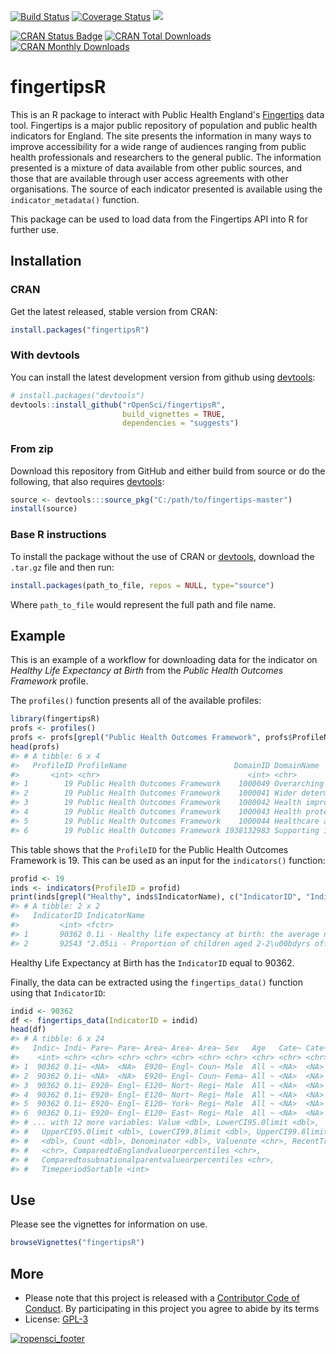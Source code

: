 
<!-- README.md is generated from README.Rmd. Please edit that file -->
[![Build Status](https://travis-ci.org/ropensci/fingertipsR.svg)](https://travis-ci.org/ropensci/fingertipsR) [![Coverage Status](https://coveralls.io/repos/github/ropensci/fingertipsR/badge.svg?branch=master)](https://coveralls.io/github/ropensci/fingertipsR?branch=master) [![](https://badges.ropensci.org/168_status.svg)](https://github.com/ropensci/onboarding/issues/168)

[![CRAN Status Badge](http://www.r-pkg.org/badges/version/fingertipsR)](https://cran.r-project.org/package=fingertipsR) [![CRAN Total Downloads](http://cranlogs.r-pkg.org/badges/grand-total/fingertipsR)](https://cran.r-project.org/package=fingertipsR) [![CRAN Monthly Downloads](http://cranlogs.r-pkg.org/badges/fingertipsR)](https://cran.r-project.org/package=fingertipsR)

fingertipsR
===========

This is an R package to interact with Public Health England's [Fingertips](http://fingertips.phe.org.uk/) data tool. Fingertips is a major public repository of population and public health indicators for England. The site presents the information in many ways to improve accessibility for a wide range of audiences ranging from public health professionals and researchers to the general public. The information presented is a mixture of data available from other public sources, and those that are available through user access agreements with other organisations. The source of each indicator presented is available using the `indicator_metadata()` function.

This package can be used to load data from the Fingertips API into R for further use.

Installation
------------

### CRAN

Get the latest released, stable version from CRAN:

``` r
install.packages("fingertipsR")
```

### With devtools

You can install the latest development version from github using [devtools](https://github.com/hadley/devtools):

``` r
# install.packages("devtools")
devtools::install_github("rOpenSci/fingertipsR",
                         build_vignettes = TRUE,
                         dependencies = "suggests")
```

### From zip

Download this repository from GitHub and either build from source or do the following, that also requires [devtools](https://github.com/hadley/devtools):

``` r
source <- devtools:::source_pkg("C:/path/to/fingertips-master")
install(source)
```

### Base R instructions

To install the package without the use of CRAN or [devtools](https://github.com/hadley/devtools), download the `.tar.gz` file and then run:

``` r
install.packages(path_to_file, repos = NULL, type="source")
```

Where `path_to_file` would represent the full path and file name.

Example
-------

This is an example of a workflow for downloading data for the indicator on *Healthy Life Expectancy at Birth* from the *Public Health Outcomes Framework* profile.

The `profiles()` function presents all of the available profiles:

``` r
library(fingertipsR)
profs <- profiles()
profs <- profs[grepl("Public Health Outcomes Framework", profs$ProfileName),]
head(profs)
#> # A tibble: 6 x 4
#>   ProfileID ProfileName                        DomainID DomainName        
#>       <int> <chr>                                 <int> <chr>             
#> 1        19 Public Health Outcomes Framework    1000049 Overarching indic~
#> 2        19 Public Health Outcomes Framework    1000041 Wider determinant~
#> 3        19 Public Health Outcomes Framework    1000042 Health improvement
#> 4        19 Public Health Outcomes Framework    1000043 Health protection 
#> 5        19 Public Health Outcomes Framework    1000044 Healthcare and pr~
#> 6        19 Public Health Outcomes Framework 1938132983 Supporting inform~
```

This table shows that the `ProfileID` for the Public Health Outcomes Framework is 19. This can be used as an input for the `indicators()` function:

``` r
profid <- 19
inds <- indicators(ProfileID = profid)
print(inds[grepl("Healthy", inds$IndicatorName), c("IndicatorID", "IndicatorName")])
#> # A tibble: 2 x 2
#>   IndicatorID IndicatorName                                               
#>         <int> <fctr>                                                      
#> 1       90362 0.1i - Healthy life expectancy at birth: the average number~
#> 2       92543 "2.05ii - Proportion of children aged 2-2\u00bdyrs offered ~
```

Healthy Life Expectancy at Birth has the `IndicatorID` equal to 90362.

Finally, the data can be extracted using the `fingertips_data()` function using that `IndicatorID`:

``` r
indid <- 90362
df <- fingertips_data(IndicatorID = indid)
head(df)
#> # A tibble: 6 x 24
#>   Indic~ Indi~ Pare~ Pare~ Area~ Area~ Area~ Sex   Age   Cate~ Cate~ Time~
#>    <int> <chr> <chr> <chr> <chr> <chr> <chr> <chr> <chr> <chr> <chr> <chr>
#> 1  90362 0.1i~ <NA>  <NA>  E920~ Engl~ Coun~ Male  All ~ <NA>  <NA>  2009~
#> 2  90362 0.1i~ <NA>  <NA>  E920~ Engl~ Coun~ Fema~ All ~ <NA>  <NA>  2009~
#> 3  90362 0.1i~ E920~ Engl~ E120~ Nort~ Regi~ Male  All ~ <NA>  <NA>  2009~
#> 4  90362 0.1i~ E920~ Engl~ E120~ Nort~ Regi~ Male  All ~ <NA>  <NA>  2009~
#> 5  90362 0.1i~ E920~ Engl~ E120~ York~ Regi~ Male  All ~ <NA>  <NA>  2009~
#> 6  90362 0.1i~ E920~ Engl~ E120~ East~ Regi~ Male  All ~ <NA>  <NA>  2009~
#> # ... with 12 more variables: Value <dbl>, LowerCI95.0limit <dbl>,
#> #   UpperCI95.0limit <dbl>, LowerCI99.8limit <dbl>, UpperCI99.8limit
#> #   <dbl>, Count <dbl>, Denominator <dbl>, Valuenote <chr>, RecentTrend
#> #   <chr>, ComparedtoEnglandvalueorpercentiles <chr>,
#> #   Comparedtosubnationalparentvalueorpercentiles <chr>,
#> #   TimeperiodSortable <int>
```

Use
---

Please see the vignettes for information on use.

``` r
browseVignettes("fingertipsR")
```

More
----

-   Please note that this project is released with a [Contributor Code of Conduct](CONDUCT.md). By participating in this project you agree to abide by its terms
-   License: [GPL-3](https://opensource.org/licenses/GPL-3.0)

[![ropensci\_footer](https://ropensci.org/public_images/ropensci_footer.png)](https://ropensci.org)
